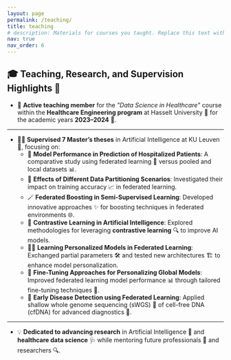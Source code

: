 ```yaml
---
layout: page
permalink: /teaching/
title: teaching
# description: Materials for courses you taught. Replace this text with your description.
nav: true
nav_order: 6
---
```


## 🎓 Teaching, Research, and Supervision Highlights 🚀

- 🌟 **Active teaching member** for the *"Data Science in Healthcare"* course within the **Healthcare Engineering program** at Hasselt University 🏫 for the academic years **2023–2024** 📅.

---

- 👨‍🏫 **Supervised 7 Master’s theses** in Artificial Intelligence at KU Leuven 🧠, focusing on:
  - 🏥 **Model Performance in Prediction of Hospitalized Patients**: A comparative study using federated learning 🤝 versus pooled and local datasets 📊.
  - 📂 **Effects of Different Data Partitioning Scenarios**: Investigated their impact on training accuracy 📈 in federated learning.
  - 🪄 **Federated Boosting in Semi-Supervised Learning**: Developed innovative approaches ✨ for boosting techniques in federated environments 🌐.
  - 🧩 **Contrastive Learning in Artificial Intelligence**: Explored methodologies for leveraging **contrastive learning** 🔍 to improve AI models.
  - 🧑‍🔧 **Learning Personalized Models in Federated Learning**: Exchanged partial parameters 🛠️ and tested new architectures 🏗️ to enhance model personalization.
  - 🎯 **Fine-Tuning Approaches for Personalizing Global Models**: Improved federated learning model performance 📊 through tailored fine-tuning techniques 🔧.
  - 🧬 **Early Disease Detection using Federated Learning**: Applied shallow whole genome sequencing (sWGS) 🧪 of cell-free DNA (cfDNA) for advanced diagnostics 🔬.

---

- 💡 **Dedicated to advancing research** in Artificial Intelligence 🤖 and **healthcare data science** 🩺 while mentoring future professionals 🌱 and researchers 🔍.